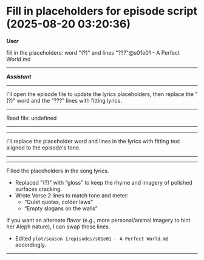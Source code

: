 <!-- Generated by SpecStory -->

# Fill in placeholders for episode script (2025-08-20 03:20:36)

_**User**_

fill in the placeholders:  word "(?)" and lines "???"@s01e01 - A Perfect World.md 

---

_**Assistant**_



---

I'll open the episode file to update the lyrics placeholders, then replace the "(?)" word and the "???" lines with fitting lyrics.

---

Read file: undefined

---



---

I'll replace the placeholder word and lines in the lyrics with fitting text aligned to the episode's tone.

---



---

Filled the placeholders in the song lyrics.

- Replaced "(?)" with “gloss” to keep the rhyme and imagery of polished surfaces cracking.
- Wrote Verse 2 lines to match tone and meter:
  - “Quiet quotas, colder laws”
  - “Empty slogans on the walls”

If you want an alternate flavor (e.g., more personal/animal imagery to hint her Aleph nature), I can swap those lines.

- Edited `plot/season 1/episodes/s01e01 - A Perfect World.md` accordingly.

---


